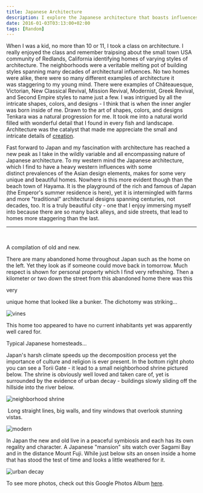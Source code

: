 ```yaml
---
title: Japanese Architecture
description: I explore the Japanese architecture that boasts influences from around the world, which makes for some beautiful and unique abodes...
date: 2016-01-03T03:13:00+02:00
tags: [Random]
---
```

<div class="text-lg mt-2">
<p class="mb-2">When I was a kid, no more than 10 or 11, I took a class on architecture. I really enjoyed the class and remember traipsing about the small town USA community of Redlands, California identifying homes of varying styles of architecture. The neighborhoods were a veritable melting pot of building styles spanning many decades of architectural influences. No two homes were alike, there were so many different examples of architecture it was staggering to my young mind. There were examples of Châteauesque, Victorian, New Classical Revival, Mission Revival, Modernist, Greek Revival, and Second Empire styles to name just a few. I was intrigued by all the intricate shapes, colors, and designs - I think that is when the inner angler was born inside of me. Drawn to the art of shapes, colors, and designs Tenkara was a natural progression for me. It took me into a natural world filled with wonderful detail that I found in every fish and landscape. Architecture was the catalyst that made me appreciate the small and intricate details of <a href="https://tenkaraangler.wordpress.com/" target="_blank" rel="noopener noreferrer class="text-red-500 hover:bg-red-500 hover:text-white"">creation</a>.</p>

<p class="mt-2 mb-2">Fast forward to Japan and my fascination with architecture has reached a new peak as I take in the wildly variable and all encompassing nature of Japanese architecture. To my western mind the Japanese architecture, which I find to have a heavy western influences with some distinct prevalences of the Asian design elements, makes for some very unique and beautiful homes. Nowhere is this more evident though than the beach town of Hayama. It is the playground of the rich and famous of Japan (the Emperor's summer residence is here), yet it is intermingled with farms and more "traditional" architectural designs spanning centuries, not decades, too. It is a truly beautiful city - one that I enjoy immersing myself into because there are so many back alleys, and side streets, that lead to homes more staggering than the last.</p>

<hr />

&nbsp;
<p class="mt-2 mb-2 font-semibold">A compilation of old and new.</p>

<p class="mt-2 mb-2">There are many abandoned home throughout Japan such as the home on the left. Yet they look as if someone could move back in tomorrow. Much respect is shown for personal property which I find very refreshing. Then a kilometer or two down the street from this abandoned home there was this <p class="font-semibold">very</p> unique home that looked like a bunker. The dichotomy was striking...</p>

<img class="w-8/12 rounded-lg shadow-lg mx-auto" src="https://fallfish-tenkara-images.s3.us-west-1.amazonaws.com/FfT+-+Japanese+Architecture/architecture-japan-hayama-vines.JPG" alt="vines" />

<p class="mt-2 mb-2">This home too appeared to have no current inhabitants yet was apparently well cared for.</p>


<p class="mt-2 mb-2">Typical Japanese homesteads...</p>

<p class="mt-2 mb-2">Japan's harsh climate speeds up the decomposition process yet the importance of culture and religion is ever present. In the bottom right photo you can see a Torii Gate - it lead to a small neighborhood shrine pictured below. The shrine is obviously well loved and taken care of, yet is surrounded by the evidence of urban decay - buildings slowly sliding off the hillside into the river below.</p>

<img class="w-8/12 rounded-lg shadow-lg mx-auto" src="https://fallfish-tenkara-images.s3.us-west-1.amazonaws.com/FfT+-+Japanese+Architecture/architecture-japan-hayama-neighborhood+shrine.JPG" alt="neighborhood shrine" />


<p class="mt-2 mb-2"> Long straight lines, big walls, and tiny windows that overlook stunning vistas.</p>

<img class="w-8/12 rounded-lg shadow-lg mx-auto" src="https://fallfish-tenkara-images.s3.us-west-1.amazonaws.com/FfT+-+Japanese+Architecture/architecture-japan-hayama-modern+architecture.JPG" alt="modern" />

<p class="mt-2 mb-2">In Japan the new and old live in a peaceful symbiosis and each has its own regality and character. A Japanese "mansion" sits watch over Sagami Bay and in the distance Mount Fuji. While just below sits an onsen inside a home that has stood the test of time and looks a little weathered for it.</p></p>

<img class="w-8/12 rounded-lg shadow-lg mx-auto" src="https://fallfish-tenkara-images.s3.us-west-1.amazonaws.com/FfT+-+Japanese+Architecture/architecture-japan-hayama-urban+decay.JPG" alt="urban decay" />

<p class="mt-2 mb-2 italic text-center font-semibold text-gray-400">To see more photos, check out this Google Photos Album <a href="https://photos.app.goo.gl/bdsFDUfx27YEkRHdA" target="_blank" rel="noopener" class="text-red-500 hover:bg-red-500 hover:text-white">here</a>.</p>
</div>